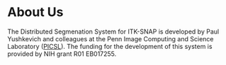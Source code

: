 About Us
=====

The Distributed Segmenation System for ITK-SNAP is developed by Paul Yushkevich and colleagues at the Penn Image Computing and Science Laboratory ([PICSL](picsl.upenn.edu)). The funding for the development of this system is provided by NIH grant R01 EB017255.
